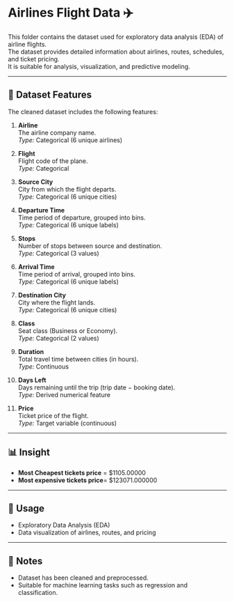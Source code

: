 # Airlines Flight Data ✈️

This folder contains the dataset used for exploratory data analysis (EDA) of airline flights.  
The dataset provides detailed information about airlines, routes, schedules, and ticket pricing.  
It is suitable for analysis, visualization, and predictive modeling.

---

## 📂 Dataset Features

The cleaned dataset includes the following features:

1. **Airline**  
   The airline company name.  
   *Type:* Categorical (6 unique airlines)

2. **Flight**  
   Flight code of the plane.  
   *Type:* Categorical

3. **Source City**  
   City from which the flight departs.  
   *Type:* Categorical (6 unique cities)

4. **Departure Time**  
   Time period of departure, grouped into bins.  
   *Type:* Categorical (6 unique labels)

5. **Stops**  
   Number of stops between source and destination.  
   *Type:* Categorical (3 values)

6. **Arrival Time**  
   Time period of arrival, grouped into bins.  
   *Type:* Categorical (6 unique labels)

7. **Destination City**  
   City where the flight lands.  
   *Type:* Categorical (6 unique cities)

8. **Class**  
   Seat class (Business or Economy).  
   *Type:* Categorical (2 values)

9. **Duration**  
   Total travel time between cities (in hours).  
   *Type:* Continuous

10. **Days Left**  
    Days remaining until the trip (trip date − booking date).  
    *Type:* Derived numerical feature

11. **Price**  
    Ticket price of the flight.  
    *Type:* Target variable (continuous)

---

## 📊 Insight

- **Most Cheapest tickets price** = $1105.00000 
- **Most expensive tickets price**= $123071.000000


---

## 🚀 Usage

- Exploratory Data Analysis (EDA)  
- Data visualization of airlines, routes, and pricing    

---

## 📌 Notes
- Dataset has been cleaned and preprocessed.  
- Suitable for machine learning tasks such as regression and classification.  

